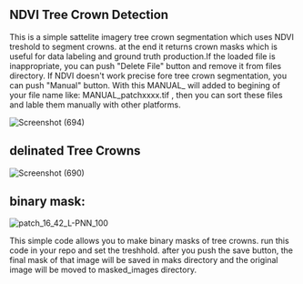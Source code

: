## NDVI Tree Crown Detection
This is a simple sattelite imagery tree crown segmentation which uses NDVI treshold to segment crowns. at the end it returns crown masks which is useful for data labeling and ground truth production.If the loaded file is inappropriate, you can push "Delete File" button and remove it from files directory. If NDVI doesn't work precise fore tree crown segmentation, you can push "Manual" button. With this MANUAL_ will added to begining of your file name like: MANUAL_patchxxxx.tif , then you can sort these files and lable them manually with other platforms.

![Screenshot (694)](https://github.com/user-attachments/assets/0fa0f8be-9808-42d6-bd09-575e7579a540)

## delinated Tree Crowns

![Screenshot (690)](https://github.com/user-attachments/assets/76992b3e-5910-43f9-b95c-1973e60320fe)

## binary mask:


![patch_16_42_L-PNN_100](https://github.com/user-attachments/assets/0c9cdc03-ea2d-4e61-85d3-8bc235102ee0)


This simple code allows you to make binary masks of tree crowns. run this code in your repo and set the treshhold. after you push the save button, the final mask of that image will be saved in maks directory and the original image will be moved to masked_images directory.
